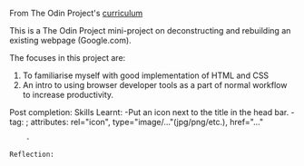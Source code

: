 From The Odin Project's [curriculum](http://www.theodinproject.com/courses/web-development-101/lessons/html-css)

This is a The Odin Project mini-project on deconstructing and rebuilding an existing webpage (Google.com).

The focuses in this project are:
1. To familiarise myself with good implementation of HTML and CSS
2. An intro to using browser developer tools as a part of normal workflow to increase productivity.


Post completion:
    Skills Learnt:
        -Put an icon next to the title in the head bar.
            -tag: <link>; attributes: rel="icon", type="image/..."(jpg/png/etc.), href="..."

        -

    Reflection:

